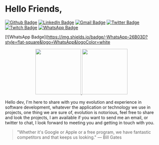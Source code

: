 # Hello Friends,

[![Github Badge](https://img.shields.io/badge/Github--%2300EBEEEB?style=for-the-black&logo=Github&link=https://github.com/MateusMaceedo)](https://github.com/MateusMaceedo)
[![LinkedIn Badge](https://img.shields.io/badge/linkedin--%2300EBEB?style=for-the-black&logo=linkedin&logoColor=white)](https://www.linkedin.com/in/mateus-macedo-937a32163/)
[![Gmail Badge](https://img.shields.io/badge/gmail--%2300EBEB?style=for-the-black&logo=gmail&logoColor=white)](mateusouza2014@gmail.com)
[![Twitter Badge](https://img.shields.io/badge/Twitter--%2300EBEB?style=for-the-black&logo=Twitter&logoColor=white)](@mateus_macedoo)
[![Twitch Badge](https://img.shields.io/badge/Twitch--%2300EBEB?style=for-the-black&logo=Twitch&logoColor=white)](https://www.twitch.tv/mateusmacedoo)
[![WhatsApp Badge](https://img.shields.io/badge/-WhatsApp-26B03D?style=flat-square&logo=WhatsApp&logoColor=white&link=https://api.whatsapp.com/send?phone=5511964249895)](https://api.whatsapp.com/send?phone=+5511964249895)

[![WhatsApp Badge](https://img.shields.io/badge/-WhatsApp-26B03D?style=flat-square&logo=WhatsApp&logoColor=white
<p align="center">
  <a href="https://github.com/MateusMaceedo/github-readme-stats">
    <img
      height="150"
      src="https://github-readme-stats.vercel.app/api?username=MateusMaceedo&count_private=true&show_icons=true&custom_title=Github%20Status&show=issues&theme=tokyonight"
    />
  </a>
   <a href="https://github.com/MateusMaceedo/github-readme-stats">
    <img
      height="150"
      src="https://github-readme-stats.vercel.app/api/top-langs/?username=MateusMaceedo&layout=compact&theme=tokyonight" />
  </a>  
</p>

Hello dev, I'm here to share with you my evolution and experience in software development, whatever the application or technology we use in projects, one thing we are sure of, evolution is notorious, feel free to share and look the projects, I am available if you want to send me an email, or twitter to chat, I look forward to meeting you and getting in touch with you.

> "Whether it's Google or Apple or a free program, we have fantastic competitors and that keeps us looking."
> ― Bill Gates



